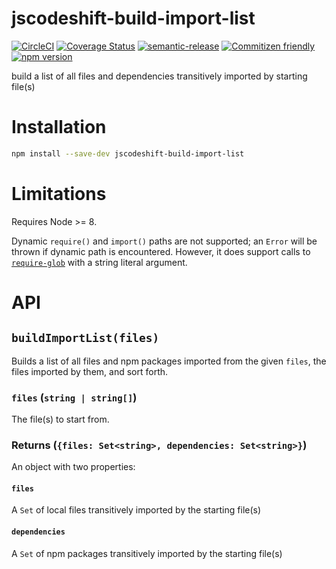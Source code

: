# jscodeshift-build-import-list

[![CircleCI](https://circleci.com/gh/codemodsquad/jscodeshift-build-import-list.svg?style=svg)](https://circleci.com/gh/codemodsquad/jscodeshift-build-import-list)
[![Coverage Status](https://codecov.io/gh/codemodsquad/jscodeshift-build-import-list/branch/master/graph/badge.svg)](https://codecov.io/gh/codemodsquad/jscodeshift-build-import-list)
[![semantic-release](https://img.shields.io/badge/%20%20%F0%9F%93%A6%F0%9F%9A%80-semantic--release-e10079.svg)](https://github.com/semantic-release/semantic-release)
[![Commitizen friendly](https://img.shields.io/badge/commitizen-friendly-brightgreen.svg)](http://commitizen.github.io/cz-cli/)
[![npm version](https://badge.fury.io/js/jscodeshift-build-import-list.svg)](https://badge.fury.io/js/jscodeshift-build-import-list)

build a list of all files and dependencies transitively imported by starting file(s)

# Installation

```sh
npm install --save-dev jscodeshift-build-import-list
```

# Limitations

Requires Node >= 8.

Dynamic `require()` and `import()` paths are not supported; an `Error` will be
thrown if dynamic path is encountered. However, it does support calls
to [`require-glob`](https://github.com/shannonmoeller/require-glob) with a
string literal argument.

# API

## `buildImportList(files)`

Builds a list of all files and npm packages imported from the given `files`,
the files imported by them, and sort forth.

### `files` (`string | string[]`)

The file(s) to start from.

### Returns (`{files: Set<string>, dependencies: Set<string>}`)

An object with two properties:

#### `files`

A `Set` of local files transitively imported by the starting file(s)

#### `dependencies`

A `Set` of npm packages transitively imported by the starting file(s)
